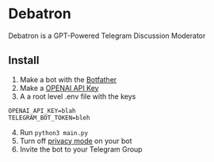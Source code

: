 # Debatron

Debatron is a GPT-Powered Telegram Discussion Moderator

## Install

1. Make a bot with the [Botfather](https://t.me/botfather)
2. Make a [OPENAI API Key](https://platform.openai.com/api-keys)
3. A a root level .env file with the keys

```
OPENAI_API_KEY=blah
TELEGRAM_BOT_TOKEN=bleh
```
4. Run `python3 main.py`
5. Turn off [privacy mode](https://core.telegram.org/bots/features#privacy-mode) on your bot
6. Invite the bot to your Telegram Group